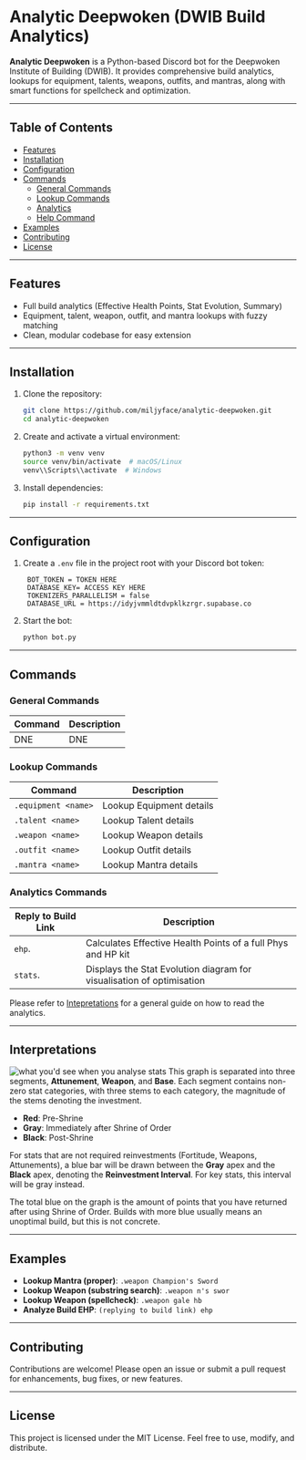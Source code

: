 # Analytic Deepwoken (DWIB Build Analytics)

**Analytic Deepwoken** is a Python-based Discord bot for the Deepwoken Institute of Building (DWIB). It provides comprehensive build analytics, lookups for equipment, talents, weapons, outfits, and mantras, along with smart functions for spellcheck and optimization.

---

## Table of Contents

- [Features](#features)
- [Installation](#installation)
- [Configuration](#configuration)
- [Commands](#commands)
  - [General Commands](#general-commands)
  - [Lookup Commands](#lookup-commands)
  - [Analytics](#analytics-commands)
  - [Help Command](#help-command)
- [Examples](#examples)
- [Contributing](#contributing)
- [License](#license)

---

## Features

- Full build analytics (Effective Health Points, Stat Evolution, Summary)
- Equipment, talent, weapon, outfit, and mantra lookups with fuzzy matching
- Clean, modular codebase for easy extension

---

## Installation

1. Clone the repository:
   ```bash
   git clone https://github.com/miljyface/analytic-deepwoken.git
   cd analytic-deepwoken
   ```
2. Create and activate a virtual environment:
   ```bash
   python3 -m venv venv
   source venv/bin/activate  # macOS/Linux
   venv\\Scripts\\activate  # Windows
   ```
3. Install dependencies:
   ```bash
   pip install -r requirements.txt
   ```

---

## Configuration

1. Create a `.env` file in the project root with your Discord bot token:
   ```dotenv
    BOT_TOKEN = TOKEN HERE
    DATABASE_KEY= ACCESS KEY HERE
    TOKENIZERS_PARALLELISM = false
    DATABASE_URL = https://idyjvmmldtdvpklkzrgr.supabase.co
   ```
2. Start the bot:
   ```bash
   python bot.py
   ```

---

## Commands

### General Commands

| Command        | Description                                  |
| -------------- | -------------------------------------------- |
| DNE            | DNE                                          |

### Lookup Commands

| Command                     | Description                                  |
| --------------------------- | -------------------------------------------- |
| `.equipment <name>`   | Lookup Equipment details                     |
| `.talent <name>`      | Lookup Talent details                        |
| `.weapon <name>`      | Lookup Weapon details                        |
| `.outfit <name>`      | Lookup Outfit details                        |
| `.mantra <name>`      | Lookup Mantra details                        |

### Analytics Commands

| Reply to Build Link         | Description                                          |
| --------------------------- | ---------------------------------------------------- |
| `ehp`.                      | Calculates Effective Health Points of a full Phys and HP kit |
| `stats`.                    | Displays the Stat Evolution diagram for visualisation of optimisation |

Please refer to [Intepretations](#interpretations) for a general guide on how to read the analytics.

---

## Interpretations
![what you'd see when you analyse stats](evo_plot.webp)
This graph is separated into three segments, **Attunement**, **Weapon**, and **Base**. Each segment contains non-zero stat categories, with three stems to each category, the magnitude of the stems denoting the investment. 

- **Red**: Pre-Shrine
- **Gray**: Immediately after Shrine of Order
- **Black**: Post-Shrine

For stats that are not required reinvestments (Fortitude, Weapons, Attunements), a blue bar will be drawn between the **Gray** apex and the **Black** apex, denoting the **Reinvestment Interval**. For key stats, this interval will be gray instead.

The total blue on the graph is the amount of points that you have returned after using Shrine of Order. Builds with more blue usually means an unoptimal build, but this is not concrete.

---

## Examples

- **Lookup Mantra (proper)**:  `.weapon Champion's Sword`
- **Lookup Weapon (substring search)**:  `.weapon n's swor`
- **Lookup Weapon (spellcheck)**: `.weapon gale hb`
- **Analyze Build EHP**: `(replying to build link) ehp`
---

## Contributing

Contributions are welcome! Please open an issue or submit a pull request for enhancements, bug fixes, or new features.

---

## License

This project is licensed under the MIT License. Feel free to use, modify, and distribute.
